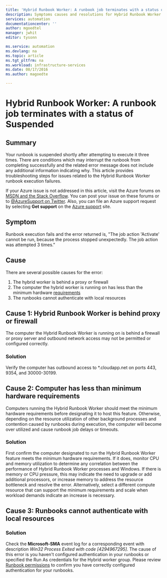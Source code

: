 ```yaml
---
title: 'Hybrid Runbook Worker: A runbook job terminates with a status of Suspended | Microsoft Azure'
description: Symptoms causes and resolutions for Hybrid Runbook Worker job termination error.
services: automation
documentationcenter: ''
author: mgoedtel
manager: jwhit
editor: tysonn

ms.service: automation
ms.devlang: na
ms.topic: article
ms.tgt_pltfrm: na
ms.workload: infrastructure-services
ms.date: 08/17/2016
ms.author: magoedte

---
```

# Hybrid Runbook Worker: A runbook job terminates with a status of Suspended
## Summary
Your runbook is suspended shortly after attempting to execute it three times. There are conditions which may interrupt the runbook from completing successfully and the related error message does not include any additional information indicating why. This article provides troubleshooting steps for issues related to the Hybrid Runbook Worker runbook execution failures.

If your Azure issue is not addressed in this article, visit the Azure forums on [MSDN and the Stack Overflow](https://azure.microsoft.com/support/forums/). You can post your issue on these forums or to [@AzureSupport on Twitter](https://twitter.com/AzureSupport). Also, you can file an Azure support request by selecting **Get support** on the [Azure support](https://azure.microsoft.com/support/options/) site.

## Symptom
Runbook execution fails and the error returned is, "The job action 'Activate' cannot be run, because the process stopped unexpectedly. The job action was attempted 3 times."

## Cause
There are several possible causes for the error: 

1. The hybrid worker is behind a proxy or firewall
2. The computer the hybrid worker is running on has less than the minimum hardware [requirements](automation-hybrid-runbook-worker.md#hybrid-runbook-worker-requirements) 
3. The runbooks cannot authenticate with local resources

## Cause 1: Hybrid Runbook Worker is behind proxy or firewall
The computer the Hybrid Runbook Worker is running on is behind a firewall or proxy server and outbound network access may not be permitted or configured correctly.

### Solution
Verify the computer has outbound access to *.cloudapp.net on ports 443, 9354, and 30000-30199. 

## Cause 2: Computer has less than minimum hardware requirements
Computers running the Hybrid Runbook Worker should meet the minimum hardware requirements before designating it to host this feature. Otherwise, depending on the resource utilization of other background processes and contention caused by runbooks during execution, the computer will become over utilized and cause runbook job delays or timeouts. 

### Solution
First confirm the computer designated to run the Hybrid Runbook Worker feature meets the minimum hardware requirements.  If it does, monitor CPU and memory utilization to determine any correlation between the performance of Hybrid Runbook Worker processes and Windows.  If there is memory or CPU pressure, this may indicate the need to upgrade or add additional processors, or increase memory to address the resource bottleneck and resolve the error. Alternatively, select a different compute resource that can support the minimum requirements and scale when workload demands indicate an increase is necessary.         

## Cause 3: Runbooks cannot authenticate with local resources
### Solution
Check the **Microsoft-SMA** event log for a corresponding event with description *Win32 Process Exited with code [4294967295]*.  The cause of this error is you haven't configured authentication in your runbooks or specified the Run As credentials for the Hybrid worker group.  Please review [Runbook permissions](automation-hybrid-runbook-worker.md#runbook-permissions) to confirm you have correctly configured authentication for your runbooks.  

